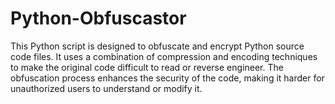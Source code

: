 # Python-Obfuscastor
This Python script is designed to obfuscate and encrypt Python source code files. It uses a combination of compression and encoding techniques to make the original code difficult to read or reverse engineer. The obfuscation process enhances the security of the code, making it harder for unauthorized users to understand or modify it.
